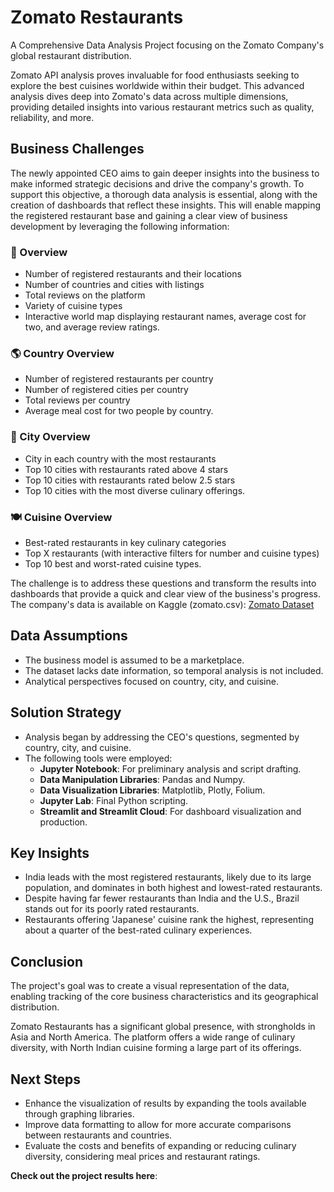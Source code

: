 # Zomato Restaurants
A Comprehensive Data Analysis Project focusing on the Zomato Company's global restaurant distribution.

Zomato API analysis proves invaluable for food enthusiasts seeking to explore the best cuisines worldwide within their budget. This advanced analysis dives deep into Zomato's data across multiple dimensions, providing detailed insights into various restaurant metrics such as quality, reliability, and more.

## Business Challenges
The newly appointed CEO aims to gain deeper insights into the business to make informed strategic decisions and drive the company's growth. To support this objective, a thorough data analysis is essential, along with the creation of dashboards that reflect these insights. This will enable mapping the registered restaurant base and gaining a clear view of business development by leveraging the following information:

### 🔎 Overview
- Number of registered restaurants and their locations
- Number of countries and cities with listings
- Total reviews on the platform
- Variety of cuisine types
- Interactive world map displaying restaurant names, average cost for two, and average review ratings.

### 🌎 Country Overview
- Number of registered restaurants per country
- Number of registered cities per country
- Total reviews per country
- Average meal cost for two people by country.

### 🏪 City Overview
- City in each country with the most restaurants
- Top 10 cities with restaurants rated above 4 stars
- Top 10 cities with restaurants rated below 2.5 stars
- Top 10 cities with the most diverse culinary offerings.

### 🍽️ Cuisine Overview
- Best-rated restaurants in key culinary categories
- Top X restaurants (with interactive filters for number and cuisine types)
- Top 10 best and worst-rated cuisine types.

The challenge is to address these questions and transform the results into dashboards that provide a quick and clear view of the business's progress. The company's data is available on Kaggle (zomato.csv): [Zomato Dataset](https://www.kaggle.com/datasets/akashram/zomato-restaurants-autoupdated-dataset?resource=download&select=zomato.csv)

## Data Assumptions
- The business model is assumed to be a marketplace.
- The dataset lacks date information, so temporal analysis is not included.
- Analytical perspectives focused on country, city, and cuisine.

## Solution Strategy
- Analysis began by addressing the CEO's questions, segmented by country, city, and cuisine.
- The following tools were employed:
  - **Jupyter Notebook**: For preliminary analysis and script drafting.
  - **Data Manipulation Libraries**: Pandas and Numpy.
  - **Data Visualization Libraries**: Matplotlib, Plotly, Folium.
  - **Jupyter Lab**: Final Python scripting.
  - **Streamlit and Streamlit Cloud**: For dashboard visualization and production.

## Key Insights
- India leads with the most registered restaurants, likely due to its large population, and dominates in both highest and lowest-rated restaurants.
- Despite having far fewer restaurants than India and the U.S., Brazil stands out for its poorly rated restaurants.
- Restaurants offering 'Japanese' cuisine rank the highest, representing about a quarter of the best-rated culinary experiences.

## Conclusion
The project's goal was to create a visual representation of the data, enabling tracking of the core business characteristics and its geographical distribution.

Zomato Restaurants has a significant global presence, with strongholds in Asia and North America. The platform offers a wide range of culinary diversity, with North Indian cuisine forming a large part of its offerings.

## Next Steps
- Enhance the visualization of results by expanding the tools available through graphing libraries.
- Improve data formatting to allow for more accurate comparisons between restaurants and countries.
- Evaluate the costs and benefits of expanding or reducing culinary diversity, considering meal prices and restaurant ratings.

**Check out the project results here**: 

